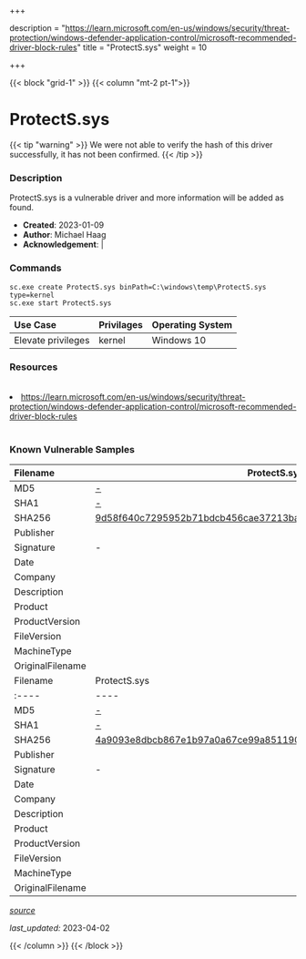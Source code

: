 +++

description = "https://learn.microsoft.com/en-us/windows/security/threat-protection/windows-defender-application-control/microsoft-recommended-driver-block-rules"
title = "ProtectS.sys"
weight = 10

+++


{{< block "grid-1" >}}
{{< column "mt-2 pt-1">}}


# ProtectS.sys 


{{< tip "warning" >}}
We were not able to verify the hash of this driver successfully, it has not been confirmed.
{{< /tip >}}


### Description

ProtectS.sys is a vulnerable driver and more information will be added as found.

- **Created**: 2023-01-09
- **Author**: Michael Haag
- **Acknowledgement**:  | [](https://twitter.com/)

### Commands

```
sc.exe create ProtectS.sys binPath=C:\windows\temp\ProtectS.sys type=kernel
sc.exe start ProtectS.sys
```

| Use Case | Privilages | Operating System | 
|:---- | ---- | ---- |
| Elevate privileges | kernel | Windows 10 |

### Resources
<br>
<li><a href=" https://learn.microsoft.com/en-us/windows/security/threat-protection/windows-defender-application-control/microsoft-recommended-driver-block-rules"> https://learn.microsoft.com/en-us/windows/security/threat-protection/windows-defender-application-control/microsoft-recommended-driver-block-rules</a></li>
<br>

### Known Vulnerable Samples

| Filename | ProtectS.sys |
|:---- | ---- | 
| MD5 | <a href="https://www.virustotal.com/gui/file/-">-</a> |
| SHA1 | <a href="https://www.virustotal.com/gui/file/-">-</a> |
| SHA256 | <a href="https://www.virustotal.com/gui/file/9d58f640c7295952b71bdcb456cae37213baccdcd3032c1e3aeb54e79081f395">9d58f640c7295952b71bdcb456cae37213baccdcd3032c1e3aeb54e79081f395</a> |
| Publisher |  |
| Signature | -   |
| Date |  |
| Company |  |
| Description |  |
| Product |  |
| ProductVersion |  |
| FileVersion |  |
| MachineType |  |
| OriginalFilename |  |
| Filename | ProtectS.sys |
|:---- | ---- | 
| MD5 | <a href="https://www.virustotal.com/gui/file/-">-</a> |
| SHA1 | <a href="https://www.virustotal.com/gui/file/-">-</a> |
| SHA256 | <a href="https://www.virustotal.com/gui/file/4a9093e8dbcb867e1b97a0a67ce99a8511900658f5201c34ffb8035881f2dbbe">4a9093e8dbcb867e1b97a0a67ce99a8511900658f5201c34ffb8035881f2dbbe</a> |
| Publisher |  |
| Signature | -   |
| Date |  |
| Company |  |
| Description |  |
| Product |  |
| ProductVersion |  |
| FileVersion |  |
| MachineType |  |
| OriginalFilename |  |



[*source*](https://github.com/magicsword-io/LOLDrivers/tree/main/yaml/protects.sys.yml)

*last_updated:* 2023-04-02








{{< /column >}}
{{< /block >}}
